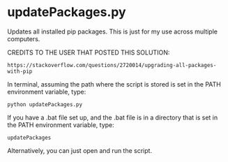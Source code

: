 # updatePackages.py

Updates all installed pip packages. This is just for my use across multiple computers. 

CREDITS TO THE USER THAT POSTED THIS SOLUTION:

    https://stackoverflow.com/questions/2720014/upgrading-all-packages-with-pip

In terminal, assuming the path where the script is stored is set in the PATH environment variable, type:

    python updatePackages.py

If you have a .bat file set up, and the .bat file is in a directory that is set in the PATH environment variable, type:

    updatePackages

Alternatively, you can just open and run the script. 